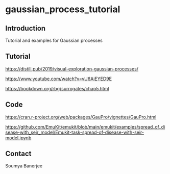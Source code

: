 # gaussian_process_tutorial

## Introduction

Tutorial and examples for Gaussian processes

## Tutorial

https://distill.pub/2019/visual-exploration-gaussian-processes/

https://www.youtube.com/watch?v=vU6AiEYED9E

https://bookdown.org/rbg/surrogates/chap5.html

## Code

https://cran.r-project.org/web/packages/GauPro/vignettes/GauPro.html

https://github.com/EmuKit/emukit/blob/main/emukit/examples/spread_of_disease-with_seir_model/Emukit-task-spread-of-disease-with-seir-model.ipynb

## Contact

Soumya Banerjee

